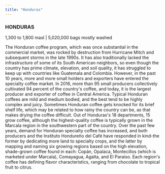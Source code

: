 ```yaml
---
title: "Honduras"
---
```

### HONDURAS

1,300 to 1,800 masl | 5,020,000 bags mostly washed

The Honduran coffee program, which was once substantial in the commercial market, was rocked by destruction from Hurricane Mitch and subsequent storms in the late 1990s. It has also traditionally lacked the infrastructure of some of its South American neighbors, so even though the country has prime climate, elevation, and soil quality, it has struggled to keep up with countries like Guatemala and Colombia. However, in the past 10 years, more and more small holders and exporters have entered the specialty coffee market. In 2016, more than 95 small producers collectively cultivated 94 percent of the country's coffee, and today, it is the largest producer and exporter of coffee in Central America. Typical Honduran coffees are mild and medium bodied, and the best tend to be highly complex and juicy. Sometimes Honduran coffee gets knocked for its brief shelf life, which may be related to how rainy the country can be, as that makes drying the coffee difficult. Out of Honduras's 18 departments, 15 grow coffee, although the highest-quality coffee is typically grown in the Marcala region in the southwestern part of the country. Over the past few years, demand for Honduran specialty coffee has increased, and both producers and the Instituto Hondureño del Café have responded in kind-the former by dedicating more land to specialty crops, and the latter by mapping and naming six growing regions based on the high elevation, shade-grown coffee found in each: Copán, Opalaca, Montecillos (which is marketed under Marcala), Comayagua, Agalta, and El Paraiso. Each region's coffee has defining flavor characteristics, ranging from chocolate to tropical fruit to citrus.
